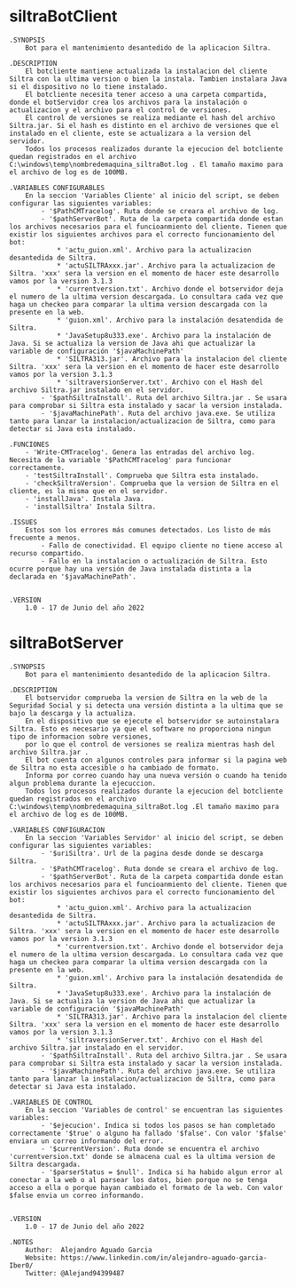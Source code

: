 # siltraBotClient

    .SYNOPSIS
        Bot para el mantenimiento desantedido de la aplicacion Siltra.    
    
    .DESCRIPTION
        El botcliente mantiene actualizada la instalacion del cliente Siltra con la ultima version o bien la instala. Tambien instalara Java si el dispositivo no lo tiene instalado. 
        El botcliente necesita tener acceso a una carpeta compartida, donde el botServidor crea los archivos para la instalación o actualizacion y el archivo para el control de versiones.
        El control de versiones se realiza mediante el hash del archivo Siltra.jar. Si el hash es distinto en el archivo de versiones que el instalado en el cliente, este se actualizara a la version del servidor. 
        Todos los procesos realizados durante la ejecucion del botcliente quedan registrados en el archivo C:\windows\temp\nombredemaquina_siltraBot.log . El tamaño maximo para el archivo de log es de 100MB.

    .VARIABLES CONFIGURABLES
        En la seccion 'Variables Cliente' al inicio del script, se deben configurar las siguientes variables:
            - '$PathCMTracelog'. Ruta donde se creara el archivo de log.
            - '$pathServerBot'. Ruta de la carpeta compartida donde estan los archivos necesarios para el funcioanmiento del cliente. Tienen que existir los siguientes archivos para el correcto funcionamiento del bot:
                * 'actu_guion.xml'. Archivo para la actualizacion desantedida de Siltra.
                * 'actuSILTRAxxx.jar'. Archivo para la actualizacion de Siltra. 'xxx' sera la version en el momento de hacer este desarrollo vamos por la version 3.1.3
                * 'currentversion.txt'. Archivo donde el botservidor deja el numero de la ultima version descargada. Lo consultara cada vez que haga un checkeo para comparar la ultima version descargada con la presente en la web.
                * 'guion.xml'. Archivo para la instalación desatendida de Siltra.
                * 'JavaSetup8u333.exe'. Archivo para la instalación de Java. Si se actualiza la version de Java ahi que actualizar la variable de configuración '$javaMachinePath'
                * 'SILTRA313.jar'. Archivo para la instalacion del cliente Siltra. 'xxx' sera la version en el momento de hacer este desarrollo vamos por la version 3.1.3
                * 'siltraversionServer.txt'. Archivo con el Hash del archivo Siltra.jar instalado en el servidor.
            - '$pathSiltraInstall'. Ruta del archivo Siltra.jar . Se usara para comprobar si Siltra esta instalado y sacar la version instalada.
            - '$javaMachinePath'. Ruta del archivo java.exe. Se utiliza tanto para lanzar la instalacion/actualizacion de Siltra, como para detectar si Java esta instalado.
    
    .FUNCIONES
        - 'Write-CMTracelog'. Genera las entradas del archivo log. Necesita de la variable '$PathCMTracelog' para funcionar correctamente.
        - 'testSiltraInstall'. Comprueba que Siltra esta instalado.
        - 'checkSiltraVersion'. Comprueba que la version de Siltra en el cliente, es la misma que en el servidor. 
        - 'installJava'. Instala Java.
        - 'installSiltra' Instala Siltra.
    
    .ISSUES
        Estos son los errores más comunes detectados. Los listo de más frecuente a menos. 
            - Fallo de conectividad. El equipo cliente no tiene acceso al recurso compartido.
            - Fallo en la instalacion o actualización de Siltra. Esto ocurre porque hay una versión de Java instalada distinta a la declarada en '$javaMachinePath'.
            

    .VERSION
        1.0 - 17 de Junio del año 2022

# siltraBotServer

    .SYNOPSIS
        Bot para el mantenimiento desantedido de la aplicacion Siltra. 
    
    .DESCRIPTION
        El botservidor comprueba la version de Siltra en la web de la Seguridad Social y si detecta una versión distinta a la ultima que se bajo la descarga y la actualiza.
        En el dispositivo que se ejecute el botservidor se autoinstalara Siltra. Esto es necesario ya que el software no proporciona ningun tipo de informacion sobre versiones,
        por lo que el control de versiones se realiza mientras hash del archivo Siltra.jar .
        El bot cuenta con algunos controles para informar si la pagina web de Siltra no esta accesible o ha cambiado de formato.
        Informa por correo cuando hay una nueva versión o cuando ha tenido algun problema durante la ejecuccion.
        Todos los procesos realizados durante la ejecucion del botcliente quedan registrados en el archivo C:\windows\temp\nombredemaquina_siltraBot.log .El tamaño maximo para el archivo de log es de 100MB.  
  
    .VARIABLES CONFIGURACION
        En la seccion 'Variables Servidor' al inicio del script, se deben configurar las siguientes variables:
            - '$uriSiltra'. Url de la pagina desde donde se descarga Siltra.
            - '$PathCMTracelog'. Ruta donde se creara el archivo de log.
            - '$pathServerBot'. Ruta de la carpeta compartida donde estan los archivos necesarios para el funcioanmiento del cliente. Tienen que existir los siguientes archivos para el correcto funcionamiento del bot:
                * 'actu_guion.xml'. Archivo para la actualizacion desantedida de Siltra.
                * 'actuSILTRAxxx.jar'. Archivo para la actualizacion de Siltra. 'xxx' sera la version en el momento de hacer este desarrollo vamos por la version 3.1.3
                * 'currentversion.txt'. Archivo donde el botservidor deja el numero de la ultima version descargada. Lo consultara cada vez que haga un checkeo para comparar la ultima version descargada con la presente en la web.
                * 'guion.xml'. Archivo para la instalación desatendida de Siltra.
                * 'JavaSetup8u333.exe'. Archivo para la instalación de Java. Si se actualiza la version de Java ahi que actualizar la variable de configuración '$javaMachinePath'
                * 'SILTRA313.jar'. Archivo para la instalacion del cliente Siltra. 'xxx' sera la version en el momento de hacer este desarrollo vamos por la version 3.1.3
                * 'siltraversionServer.txt'. Archivo con el Hash del archivo Siltra.jar instalado en el servidor.
            - '$pathSiltraInstall'. Ruta del archivo Siltra.jar . Se usara para comprobar si Siltra esta instalado y sacar la version instalada.
            - '$javaMachinePath'. Ruta del archivo java.exe. Se utiliza tanto para lanzar la instalacion/actualizacion de Siltra, como para detectar si Java esta instalado.

    .VARIABLES DE CONTROL
        En la seccion 'Variables de control' se encuentran las siguientes variables:
            - '$ejecucion'. Indica si todos los pasos se han completado correctamente '$true' o alguno ha fallado '$false'. Con valor '$false' enviara un correo informando del error.
            - '$currentVersion'. Ruta donde se encuentra el archivo 'currentversion.txt' donde se almacena cual es la ultima version de Siltra descargada.
            - '$parserStatus = $null'. Indica si ha habido algun error al conectar a la web o al parsear los datos, bien porque no se tenga acceso a ella o porque hayan cambiado el formato de la web. Con valor $false envia un correo informando. 


    .VERSION
        1.0 - 17 de Junio del año 2022
    
    .NOTES
        Author:  Alejandro Aguado Garcia
        Website: https://www.linkedin.com/in/alejandro-aguado-garcia-Iber0/
        Twitter: @Alejand94399487
